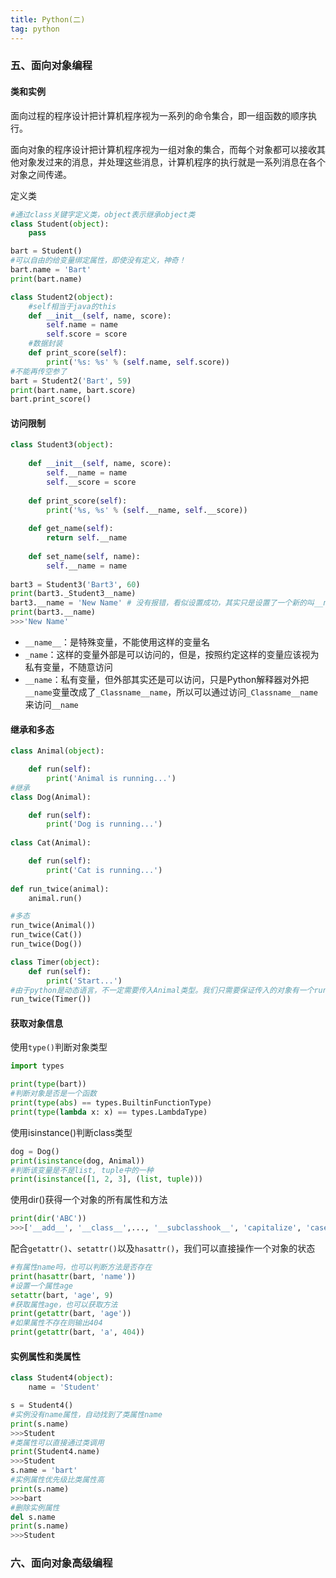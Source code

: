 ```yaml
---
title: Python(二)
tag: python
---
```


### 五、面向对象编程

#### 类和实例

面向过程的程序设计把计算机程序视为一系列的命令集合，即一组函数的顺序执行。

面向对象的程序设计把计算机程序视为一组对象的集合，而每个对象都可以接收其他对象发过来的消息，并处理这些消息，计算机程序的执行就是一系列消息在各个对象之间传递。

定义类

```python
#通过class关键字定义类，object表示继承object类
class Student(object):
    pass

bart = Student()
#可以自由的给变量绑定属性，即使没有定义，神奇！
bart.name = 'Bart'
print(bart.name)
```

```python
class Student2(object):
	#self相当于java的this
    def __init__(self, name, score):
        self.name = name
        self.score = score
    #数据封装 
    def print_score(self):
        print('%s: %s' % (self.name, self.score))
#不能再传空参了
bart = Student2('Bart', 59)
print(bart.name, bart.score)  
bart.print_score()
```

#### 访问限制

```python
class Student3(object):
    
    def __init__(self, name, score):
        self.__name = name
        self.__score = score
        
    def print_score(self):
        print('%s, %s' % (self.__name, self.__score))
        
    def get_name(self):
        return self.__name
    
    def set_name(self, name):
        self.__name = name
        
bart3 = Student3('Bart3', 60)
print(bart3._Student3__name)
bart3.__name = 'New Name' # 没有报错，看似设置成功，其实只是设置了一个新的叫__name的变量
print(bart3.__name)
>>>'New Name'
```

- `__name__`：是特殊变量，不能使用这样的变量名
- `_name`：这样的变量外部是可以访问的，但是，按照约定这样的变量应该视为私有变量，不随意访问
- `__name`：私有变量，但外部其实还是可以访问，只是Python解释器对外把`__name`变量改成了`_Classname__name`，所以可以通过访问`_Classname__name`来访问`__name`

#### 继承和多态

```python
class Animal(object):

    def run(self):
        print('Animal is running...')
#继承        
class Dog(Animal):

    def run(self):
        print('Dog is running...')
        
class Cat(Animal):

    def run(self):
        print('Cat is running...')
        
def run_twice(animal):
    animal.run()

#多态
run_twice(Animal())
run_twice(Cat())
run_twice(Dog())

class Timer(object):
    def run(self):
        print('Start...')
#由于python是动态语言，不一定需要传入Animal类型。我们只需要保证传入的对象有一个run()方法就可以了        
run_twice(Timer())
```

#### 获取对象信息

使用`type()`判断对象类型

```python
import types

print(type(bart))
#判断对象是否是一个函数
print(type(abs) == types.BuiltinFunctionType)
print(type(lambda x: x) == types.LambdaType)
```

使用isinstance()判断class类型

```python
dog = Dog()
print(isinstance(dog, Animal))
#判断该变量是不是list, tuple中的一种
print(isinstance([1, 2, 3], (list, tuple)))
```

使用dir()获得一个对象的所有属性和方法

```python
print(dir('ABC'))
>>>['__add__', '__class__',..., '__subclasshook__', 'capitalize', 'casefold',..., 'zfill']
```

配合`getattr()`、`setattr()`以及`hasattr()`，我们可以直接操作一个对象的状态

```python
#有属性name吗，也可以判断方法是否存在
print(hasattr(bart, 'name'))
#设置一个属性age
setattr(bart, 'age', 9)
#获取属性age，也可以获取方法
print(getattr(bart, 'age'))
#如果属性不存在则输出404
print(getattr(bart, 'a', 404))
```

#### 实例属性和类属性

```python
class Student4(object):
    name = 'Student'

s = Student4()
#实例没有name属性，自动找到了类属性name
print(s.name)
>>>Student
#类属性可以直接通过类调用
print(Student4.name)
>>>Student
s.name = 'bart'
#实例属性优先级比类属性高
print(s.name)
>>>bart
#删除实例属性
del s.name
print(s.name)
>>>Student
```

### 六、面向对象高级编程
